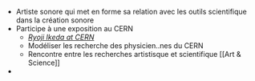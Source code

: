 - Artiste sonore qui met en forme sa relation avec les outils scientifique dans la création sonore
- Participe à une exposition au CERN
	- [*Ryoji Ikeda at CERN*](https://arts.cern/article/ryoji-ikeda-cern)
	- Modéliser les recherche des physicien..nes du CERN
	- Rencontre entre les recherches artistisque et scientifique [[Art & Science]]
-